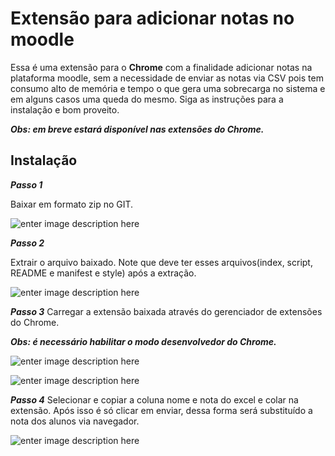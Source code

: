 # Extensão para adicionar notas no moodle

Essa é uma extensão para o **Chrome** com a finalidade adicionar notas na plataforma moodle, sem a necessidade de enviar as notas via CSV pois tem consumo alto de memória e tempo o que gera uma sobrecarga no sistema e em alguns casos uma queda do mesmo. Siga as instruções para a instalação e bom proveito. 

***Obs: em breve estará disponível nas extensões do Chrome.***

## Instalação

***Passo 1***

Baixar em formato zip no GIT.                                                   

![enter image description here](https://media.giphy.com/media/v1.Y2lkPTc5MGI3NjExZDFybDJpNnA0b3Zhcm54eW4zdzM1d2hkcTY3MjV3dXRkbWJ1cXd3eCZlcD12MV9pbnRlcm5hbF9naWZfYnlfaWQmY3Q9Zw/pFTTHolgLDtOBKJl10/giphy.gif)

***Passo 2***

Extrair o arquivo baixado. Note que deve ter esses arquivos(index, script, README e manifest e style) após a extração.

![enter image description here](https://media.giphy.com/media/v1.Y2lkPTc5MGI3NjExOXFjdXJ0azBkaW5uZnB0OXRyOGZhZTUxa2Q1MmU3YXpzaW9tcm16eCZlcD12MV9pbnRlcm5hbF9naWZfYnlfaWQmY3Q9Zw/5PWX2OJvB62Ei6Cl70/giphy.gif)

***Passo 3***
Carregar a extensão baixada através do gerenciador de extensões do Chrome.

***Obs: é necessário habilitar o modo desenvolvedor do Chrome.***

![enter image description here](https://media.giphy.com/media/v1.Y2lkPTc5MGI3NjExcTk3bmxvZWlzeTR3cmE2em8xMnVnZXBnMWQ5N3dldHRmcDN3MW9hbCZlcD12MV9pbnRlcm5hbF9naWZfYnlfaWQmY3Q9Zw/MxESJLzseUcBVNrDaB/giphy.gif)

![enter image description here](https://media.giphy.com/media/v1.Y2lkPTc5MGI3NjExb3htOGxzcG5kdDc0cWw2dHA1YjBmcngzanhzMDd3YzRuYjdvaXBzYiZlcD12MV9pbnRlcm5hbF9naWZfYnlfaWQmY3Q9cw/ZgYssKUaDT4dTWyjTt/giphy.gif)

***Passo 4***
Selecionar e copiar a coluna nome e nota do excel e colar na extensão. Após isso é só clicar em enviar, dessa forma será substituído a nota dos alunos via navegador.

![enter image description here](https://media.giphy.com/media/G1wxnHh2a9IKFspskQ/giphy.gif)